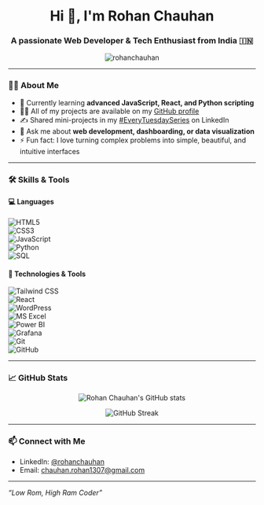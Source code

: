 <h1 align="center">Hi 👋, I'm Rohan Chauhan</h1>
<h3 align="center">A passionate Web Developer & Tech Enthusiast from India 🇮🇳</h3>

<p align="center">
  <img src="https://komarev.com/ghpvc/?username=rohanchauhan1407&label=Profile%20views&color=0e75b6&style=flat" alt="rohanchauhan" />
</p>

---

### 🧑‍💻 About Me

- 🌱 Currently learning **advanced JavaScript, React, and Python scripting**
- 👨‍💻 All of my projects are available on my [GitHub profile](https://github.com/rohanchauhan1407)
- ✍️ Shared mini-projects in my [#EveryTuesdaySeries](https://www.linkedin.com/in/rohan-chauhan-dev) on LinkedIn
- 💬 Ask me about **web development, dashboarding, or data visualization**
- ⚡ Fun fact: I love turning complex problems into simple, beautiful, and intuitive interfaces

---

### 🛠️ Skills & Tools

#### 💻 Languages  
![HTML5](https://img.shields.io/badge/HTML5-E34F26?style=for-the-badge&logo=html5&logoColor=white)  
![CSS3](https://img.shields.io/badge/CSS3-1572B6?style=for-the-badge&logo=css3&logoColor=white)  
![JavaScript](https://img.shields.io/badge/JavaScript-F7DF1E?style=for-the-badge&logo=javascript&logoColor=black)  
![Python](https://img.shields.io/badge/Python-3776AB?style=for-the-badge&logo=python&logoColor=white)  
![SQL](https://img.shields.io/badge/SQL-336791?style=for-the-badge&logo=postgresql&logoColor=white)

#### 🧰 Technologies & Tools  
![Tailwind CSS](https://img.shields.io/badge/TailwindCSS-06B6D4?style=for-the-badge&logo=tailwindcss&logoColor=white)  
![React](https://img.shields.io/badge/React-20232A?style=for-the-badge&logo=react&logoColor=61DAFB)  
![WordPress](https://img.shields.io/badge/WordPress-21759B?style=for-the-badge&logo=wordpress&logoColor=white)  
![MS Excel](https://img.shields.io/badge/Excel-217346?style=for-the-badge&logo=microsoft-excel&logoColor=white)  
![Power BI](https://img.shields.io/badge/PowerBI-F2C811?style=for-the-badge&logo=powerbi&logoColor=black)  
![Grafana](https://img.shields.io/badge/Grafana-F46800?style=for-the-badge&logo=grafana&logoColor=white)  
![Git](https://img.shields.io/badge/Git-F05032?style=for-the-badge&logo=git&logoColor=white)  
![GitHub](https://img.shields.io/badge/GitHub-181717?style=for-the-badge&logo=github&logoColor=white)

---

### 📈 GitHub Stats

<p align="center">
  <img src="https://github-readme-stats.vercel.app/api?username=rohanchauhan1407&show_icons=true&theme=github_dark" alt="Rohan Chauhan's GitHub stats" />
</p>
<p align="center">
  <img src="https://github-readme-streak-stats.herokuapp.com/?user=rohanchauhan1407&theme=dark" alt="GitHub Streak" />
</p>

---

### 📫 Connect with Me

- LinkedIn: [@rohanchauhan](https://www.linkedin.com/in/rohan-chauhan-dev)
- Email: chauhan.rohan1307@gmail.com

---

_“Low Rom, High Ram Coder”_



<!---
RohanChauhan1407/RohanChauhan1407 is a ✨ special ✨ repository because its `README.md` (this file) appears on your GitHub profile.
You can click the Preview link to take a look at your changes.
--->
